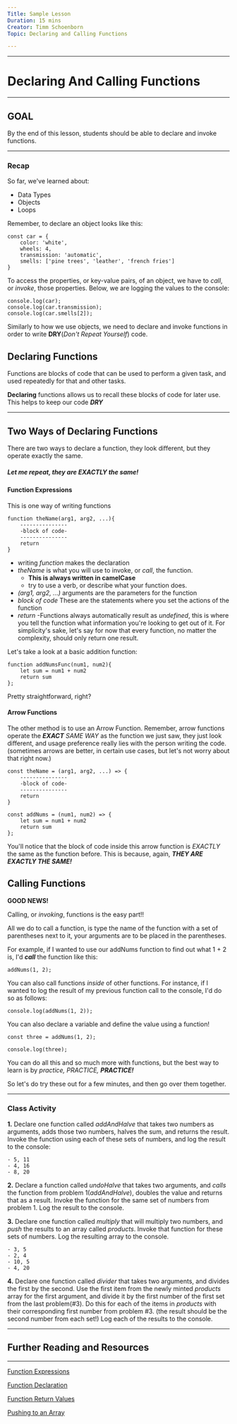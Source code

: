 ```yaml
---
Title: Sample Lesson
Duration: 15 mins
Creator: Timm Schoenborn
Topic: Declaring and Calling Functions

---
```

----------
# Declaring And Calling Functions
----------

## GOAL

By the end of this lesson, students should be able to declare and invoke functions.

----------
### Recap

So far, we've learned about:
- Data Types
- Objects
- Loops

Remember, to declare an object looks like this:

```
const car = {
	color: 'white',
	wheels: 4,
	transmission: 'automatic',
	smells: ['pine trees', 'leather', 'french fries']
}
```
To access the properties, or key-value pairs, of an object, we have to _call_, or _invoke_, those properties. Below, we are logging the values to the console:

```
console.log(car);
console.log(car.transmission);
console.log(car.smells[2]);
```


Similarly to how we use objects, we need to declare and invoke functions in order to write __DRY__(_Don't Repeat Yourself_) code.

## Declaring Functions

Functions are blocks of code that can be used to perform a given task, and used repeatedly for that and other tasks.

__Declaring__ functions allows us to recall these blocks of code for later use.
This helps to keep our code __*DRY*__


----------
## Two Ways of Declaring Functions

There are two ways to declare a function, they look different, but they operate exactly the same. 
##### _Let me repeat, they are __EXACTLY__ the same!_

#### Function Expressions

This is one way of writing functions
```
function theName(arg1, arg2, ...){
	---------------
	-block of code-
	---------------
	return
}
```
- writing _function_ makes the declaration
- _theName_ is what you will use to invoke, or _call_, the function. 
	- __This is always written in camelCase__
	- try to use a verb, or describe what your function does.
- _(arg1, arg2, ...)_ arguments are the parameters for the function
- _block of code_ These are the statements where you set the actions of the function
- _return_ -Functions always automatically result as _undefined_, this is where you tell the function what information you're looking to get out of it. For simplicity's sake, let's say for now that every function, no matter the complexity, should only return one result.

Let's take a look at a basic addition function:

```
function addNumsFunc(num1, num2){
	let sum = num1 + num2
	return sum 
};
```
Pretty straightforward, right?

#### Arrow Functions

The other method is to use an Arrow Function. Remember, arrow functions operate the *__EXACT__ SAME WAY* as the function we just saw, they just look different, and usage preference really lies with the person writing the code.(sometimes arrows are better, in certain use cases, but let's not worry about that right now.)

```
const theName = (arg1, arg2, ...) => {
	---------------
	-block of code-
	---------------
	return
}
```

```
const addNums = (num1, num2) => {
	let sum = num1 + num2
	return sum
};
```

You'll notice that the block of code inside this arrow function is _EXACTLY_ the same as the function before. This is because, again, *__THEY ARE EXACTLY THE SAME!__*


## Calling Functions

__GOOD NEWS!__

Calling, or _invoking_, functions is the easy part!!

All we do to call a function, is type the name of the function with a set of parentheses next to it, your arguments are to be placed in the parentheses. 

For example, if I wanted to use our addNums function to find out what 1 + 2 is, I'd *__call__* the function like this:

```
addNums(1, 2);
```

You can also call functions _inside_ of other functions. For instance, if I wanted to log the result of my previous function call to the console, I'd do so as follows:

```
console.log(addNums(1, 2));
```

You can also declare a variable and define the value using a function!

```
const three = addNums(1, 2);

console.log(three);
```

You can do all this and so much more with functions, but the best way to learn is by *practice, PRACTICE, __PRACTICE!__*

So let's do try these out for a few minutes, and then go over them together.

----------
### Class Activity

__1.__ Declare one function called _addAndHalve_ that takes two numbers as arguments, adds those two numbers, halves the sum, and returns the result. Invoke the function using each of these sets of numbers, and log the result to the console:

	- 5, 11
	- 4, 16
	- 8, 20

__2.__ Declare a function called _undoHalve_ that takes two arguments, and _calls_ the function from problem 1(_addAndHalve_), doubles the value and returns that as a result. Invoke the function for the same set of numbers from problem 1. Log the result to the console.

__3.__ Declare one function called _multiply_ that will multiply two numbers, and _push_ the results to an array called _products_. Invoke that function for these sets of numbers. Log the resulting array to the console.

	- 3, 5
	- 2, 4
	- 10, 5
	- 4, 20

__4.__ Declare one function called _divider_ that takes two arguments, and divides the first by the second. Use the first item from the newly minted _products_ array for the first argument, and divide it by the first number of the first set from the last problem(#3). Do this for each of the items in _products_ with their corresponding first number from problem #3. (the result should be the second number from each set!) Log each of the results to the console.

----------


## Further Reading and Resources
-------------

[Function Expressions](https://developer.mozilla.org/en-US/docs/Web/JavaScript/Reference/Operators/function "MDN - Function Expressions")

[Function Declaration](https://developer.mozilla.org/en-US/docs/Web/JavaScript/Reference/Statements/function "MDN - Function Declaration")

[Function Return Values](https://developer.mozilla.org/en-US/docs/Learn/JavaScript/Building_blocks/Return_values "MDN - Function Return Values")

[Pushing to an Array](https://developer.mozilla.org/en-US/docs/Web/JavaScript/Reference/Global_Objects/Array/push "MDN - array.push")


